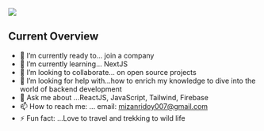 
![](http://github-profile-summary-cards.vercel.app/api/cards/profile-details?username=mizanur-007&theme=2077)

## Current Overview
- 🔭 I’m currently ready to... join a company
- 🌱 I’m currently learning... NextJS
- 👯 I’m looking to collaborate... on open source projects
- 🤔 I’m looking for help with...how to enrich my knowledge to dive into the world of backend development
- 💬 Ask me about ...ReactJS, JavaScript, Tailwind, Firebase
- 📫 How to reach me: ... email: mizanridoy007@gmail.com
- ⚡ Fun fact: ...Love to travel and trekking to wild life
